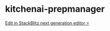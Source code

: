 # kitchenai-prepmanager

[Edit in StackBlitz next generation editor ⚡️](https://stackblitz.com/~/github.com/ChefStevePopp/kitchenai-prepmanager)